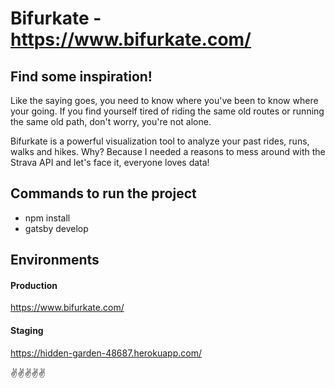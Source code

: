 # Bifurkate - https://www.bifurkate.com/

## Find some inspiration!

Like the saying goes, you need to know where you've been to know where your going. If you find yourself tired of riding the same old routes or running the same old path, don't worry, you're not alone.

Bifurkate is a powerful visualization tool to analyze your past rides, runs, walks and hikes. Why? Because I needed a reasons to mess around with the Strava API and let's face it, everyone loves data!

## Commands to run the project

- npm install
- gatsby develop

## Environments

#### Production

https://www.bifurkate.com/

#### Staging

https://hidden-garden-48687.herokuapp.com/

✌️✌️✌️✌✌

